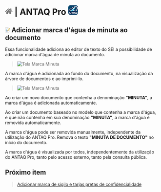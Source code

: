 # [![Home](../img/home.png)](../) |  ANTAQ Pro ![Icone](../img/icon-32.png)

## ![ANTAQ Pro Alinhar texto](../img/icon-marcaminuta.png) Adicionar marca d'água de minuta ao documento

Essa funcionalidade adiciona ao editor de texto do SEI a possibilidade de adicionar marca d'água de minuta ao documento.

> ![Tela Marca Minuta](../img/tela-marcaminuta.gif)  

A marca d'água é adicionada ao fundo do documento, na visualização da árvore de documentos e ao imprimi-lo.

> ![Tela Marca Minuta](../img/tela-marcaminuta1.gif)  

Ao criar um novo documento que contenha a denominação **"MINUTA"**, a marca d'água é adicionada automaticamente.

Ao criar um documento baseado no modelo que contenha a marca d'água, 
e que não contenha em sua denominação **"MINUTA"**, a marca d'água é removida automaticamente.

A marca d'água pode ser removida manualmente, independente da utilização do ANTAQ Pro.
Remova o texto **"MINUTA DE DOCUMENTO"** no início do documento.

A marca d'água é visualizada por todos, independentemente da utilização do ANTAQ Pro, 
tanto pelo acesso externo, tanto pela consulta pública.

## Próximo item

> [Adicionar marca de sigilo e tarjas pretas de confidencialidade](../pages/SIGILODOC.md)
